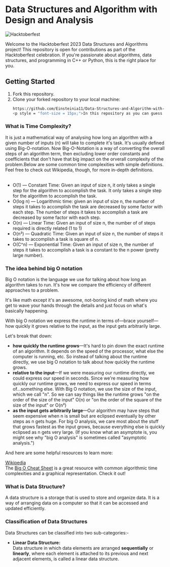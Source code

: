 # Data Structures and Algorithm with Design and Analysis

![Hacktoberfest](https://img.shields.io/badge/Hacktoberfest-2023-brightgreen)

Welcome to the Hacktoberfest 2023 Data Structures and Algorithms project! This repository is open for contributions as part of the Hacktoberfest celebration. If you're passionate about algorithms, data structures, and programming in C++ or Python, this is the right place for you.

## Getting Started

1. Fork this repository.
2. Clone your forked repository to your local machine:
   ```bash
   https://github.com/Einsteinia11/Data-Structures-and-Algorithm-with-Design-and-Analysis
   <p style = "font-size = 15px;">In this repository as you can guess from the title itself it will contain all the Data structure Algorithms and their Design and Analysis. So if you can contribute❤ it would be great!🤩 </p>
   ```

<h3>What is Time Complexity?</h3>
It is just a mathematical way of analysing how long an algorithm with a given number of inputs (n) will take to complete it's task. It's usually defined using Big-O-notation. Now Big-O-Notation is a way of converting the overall steps of an algorithm term, then excluding lower order constants and coefficients that don't have that big impact on the orverall complexity of the problem.Below are some common time complexities with simple definitions. Feel free to check out Wikipedia, though, for more in-depth definitions. <br><br>
<ul>
<li>O(1) — Constant Time: Given an input of size n, it only takes a single step for the algorithm to accomplish the task. It only takes a single step for the algorithm to accomplish the task.</li>
<li>O(log n) — Logarithmic time: given an input of size n, the number of steps it takes to accomplish the task are decreased by some factor with each step. The number of steps it takes to accomplish a task are decreased by some factor with each step.</li>
<li>O(n) — Linear Time: Given an input of size n, the number of of steps required is directly related (1 to 1)</li>
<li>O(n²) — Quadratic Time: Given an input of size n, the number of steps it takes to accomplish a task is square of n.</li>
<li>O(C^n) — Exponential Time: Given an input of size n, the number of steps it takes to accomplish a task is a constant to the n power (pretty large number).</li>
</ul>

<h3>The idea behind big O notation</h3>
<p>Big O notation is the language we use for talking about how long an algorithm takes to run. It's how we compare the efficiency of different approaches to a problem.

It's like math except it's an awesome, not-boring kind of math where you get to wave your hands through the details and just focus on what's basically happening.

With big O notation we express the runtime in terms of—brace yourself—how quickly it grows relative to the input, as the input gets arbitrarily large.

Let's break that down:</p>

<ul>
<li><b> how quickly the runtime grows</b>—It's hard to pin down the exact runtime of an algorithm. It depends on the speed of the processor, what else the computer is running, etc. So instead of talking about the runtime directly, we use big O notation to talk about how quickly the runtime grows.</li>
<li><b>relative to the input</b>—If we were measuring our runtime directly, we could express our speed in seconds. Since we're measuring how quickly our runtime grows, we need to express our speed in terms of...something else. With Big O notation, we use the size of the input, which we call "n". So we can say things like the runtime grows "on the order of the size of the input" O(n) or "on the order of the square of the size of the input" or O(n²)</li>
<li><b>as the input gets arbitrarily large</b>—Our algorithm may have steps that seem expensive when n is small but are eclipsed eventually by other steps as n gets huge. For big O analysis, we care most about the stuff that grows fastest as the input grows, because everything else is quickly eclipsed as n gets very large. (If you know what an asymptote is, you might see why "big O analysis" is sometimes called "asymptotic analysis.")</li>
</ul>

And here are some helpful resources to learn more:

<a href = "https://en.wikipedia.org/wiki/Time_complexity">Wikipedia</a><br>
The <a href = "https://www.bigocheatsheet.com/">Big O Cheat Sheet</a> is a great resource with common algorithmic time complexities and a graphical representation. Check it out!

<h3>What is Data Structure?</h3>
A data structure is a storage that is used to store and organize data. It is a way of arranging data on a computer so that it can be accessed and updated efficiently.

<h3>Classification of Data Structures</h3>
Data Structures can be classified into two sub-categories:-

<ul>
<li><b>Linear Data Structure:</b><br>
Data structure in which data elements are arranged <b>sequentially</b> or <b>linearly</b>, where each element is attached to its previous and next adjacent elements, is called a linear data structure.</li>
